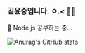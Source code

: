### 김윤중입니다. ㅇ.< 🙇‍♂️

🌱 Node.js 공부하는 중...

![Anurag's GitHub stats](https://github-readme-stats.vercel.app/api?username=YunJ96&show_icons=true&theme=vue)

<!--
**YunJ96/YunJ96** is a ✨ _special_ ✨ repository because its `README.md` (this file) appears on your GitHub profile.

Here are some ideas to get you started:

- 🔭 I’m currently working on ...
- 🌱 I’m currently learning ...
- 👯 I’m looking to collaborate on ...
- 🤔 I’m looking for help with ...
- 💬 Ask me about ...
- 📫 How to reach me: ...
- 😄 Pronouns: ...
- ⚡ Fun fact: ...
-->
